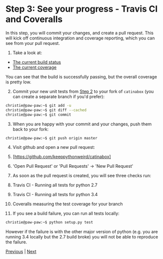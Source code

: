 # Step 3: See your progress - Travis CI and Coveralls

In this step, you will commit your changes, and create a pull request. This
will kick off continuous integration and coverage reporting, which you can
see from your pull request.

1. Take a look at:
  * [The current build status](https://travis-ci.org/keeppythonweird/catinabox)
  * [The current coverage](https://coveralls.io/github/keeppythonweird/catinabox?branch=master)
  
  You can see that the build is successfully passing, but the overall coverage
  is pretty low.
  
2. Commit your new unit tests from [Step 2](./2.md) to your fork of
  `catinabox` (you can create a separate branch if you'd prefer):
  
  ```bash
  christie@paw-paw:~$ git add -u
  christie@paw-paw:~$ git diff --cached
  christie@paw-paw:~$ git commit
  ```
3. When you are happy with your commit and your changes, push them back to your
   fork:
   
  ```bash
  christie@paw-paw:~$ git push origin master
  ```

4. Visit github and open a new pull request:

  1. [https://github.com/keeppythonweird/catinabox]
  2. 'Open Pull Request' or 'Pull Requests' -> 'New Pull Request'

5. As soon as the pull request is created, you will see three checks run:
  
  1. Travis CI - Running all tests for python 2.7
  2. Travis CI - Running all tests for python 3.4
  3. Coveralls measuring the test coverage for your branch

6. If you see a build failure, you can run all tests locally:

  ```bash
  christie@paw-paw:~$ python setup.py test
  ```
  
  However if the failure is with the other major version of python (e.g.
  you are running 3.4 locally but the 2.7 build broke) you will not be able
  to reproduce the failure.
  
[Previous](2.md) | [Next](4.md)